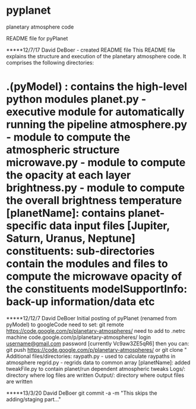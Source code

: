 pyplanet
========

planetary atmosphere code

README file for pyPlanet

*****12/7/17 David DeBoer - created README file
This README file explains the structure and execution of the planetary atmosphere code.  It comprises the following directories:

.(pyModel) : contains the high-level python modules
	planet.py - executive module for automatically running the pipeline
	atmosphere.py - module to compute the atmospheric structure
	microwave.py - module to compute the opacity at each layer
	brightness.py - module to compute the overall brightness temperature
[planetName]: contains planet-specific data input files [Jupiter, Saturn, Uranus, Neptune]
constituents:  sub-directories contain the modules and files to compute the microwave opacity of the constituents
modelSupportInfo:  back-up information/data etc
=================================================================================================================

*****12/12/7 David DeBoer 
Initial posting of pyPlanet (renamed from pyModel) to googleCode
need to set:
	git remote https://code.google.com/p/planetary-atmospheres/
need to add to .netrc
	machine code.google.com/p/planetary-atmospheres/ login username@gmail.com password [currently Vc9aw3ZE5qR6]
then you can:
	git push https://code.google.com/p/planetary-atmospheres/ 
or
	git clone "
Additional files/directories:
	raypath.py - used to calculate raypaths in atmosphere
	regrid.py - regrids data to common array
[planetName]:  added tweakFile.py to contain planet/run dependent atmospheric tweaks
Logs/:  directory where log files are written
Output/: directory where output files are written

*****13/3/20 David DeBoer
git commit -a -m "This skips the adding/staging part..."

